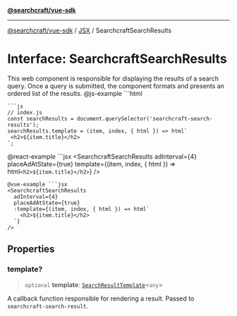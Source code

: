 [**@searchcraft/vue-sdk**](/reference/sdk/js-vue/README.md)

***

[@searchcraft/vue-sdk](/reference/sdk/js-vue/globals.md) / [JSX](/reference/sdk/js-vue/namespaces/JSX/README.md) / SearchcraftSearchResults

# Interface: SearchcraftSearchResults

This web component is responsible for displaying the results of a search query. Once a query is submitted, the component formats and presents an ordered list of the results.
@js-example ```html
<!-- index.html -->
<searchcraft-search-results
  ad-interval="4"
  place-ad-at-start="true"
/>
```
```js
// index.js
const searchResults = document.querySelector('searchcraft-search-results');
searchResults.template = (item, index, { html }) => html`
 <h2>${item.title}</h2>
`;
```
@react-example ```jsx
<SearchcraftSearchResults
  adInterval={4}
  placeAdAtState={true}
  template={(item, index, { html }) => html`
    <h2>${item.title}</h2>
  `}
/>
```
@vue-example ```jsx
<SearchcraftSearchResults
  adInterval={4}
  placeAdAtState={true}
  :template={(item, index, { html }) => html`
    <h2>${item.title}</h2>
  `}
/>
```

## Properties

### template?

> `optional` **template**: [`SearchResultTemplate`](/reference/sdk/js-vue/type-aliases/SearchResultTemplate.md)\<`any`\>

A callback function responsible for rendering a result. Passed to `searchcraft-search-result`.
